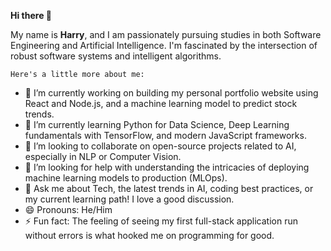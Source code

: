 **Hi there 👋**

My name is **Harry**, and I am passionately pursuing studies in both Software Engineering and Artificial Intelligence. I'm fascinated by the intersection of robust software systems and intelligent algorithms.

``Here's a little more about me:``

- 🔭 I’m currently working on building my personal portfolio website using React and Node.js, and a machine learning model to predict stock trends.
- 🌱 I’m currently learning Python for Data Science, Deep Learning fundamentals with TensorFlow, and modern JavaScript frameworks.
- 👯 I’m looking to collaborate on open-source projects related to AI, especially in NLP or Computer Vision.
- 🤔 I’m looking for help with understanding the intricacies of deploying machine learning models to production (MLOps).
- 💬 Ask me about Tech, the latest trends in AI, coding best practices, or my current learning path! I love a good discussion.
- 😄 Pronouns: He/Him
- ⚡ Fun fact: The feeling of seeing my first full-stack application run without errors is what hooked me on programming for good.
